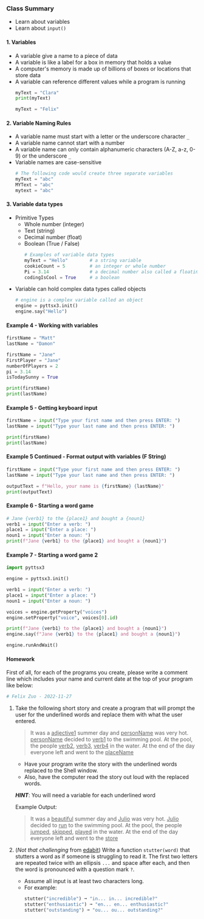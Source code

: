 ### Class Summary
  - Learn about variables
  - Learn about `input()`

#### 1. Variables
  - A variable give a name to a piece of data
  - A variable is like a label for a box in memory that holds a value
  - A computer's memory is made up of billions of boxes or locations that store data
  - A variable can reference different values while a program is running
    ``` Python
    myText = "Clara"
    print(myText)
    
    myText = "Felix"
    ```

#### 2. Variable Naming Rules
  - A variable name must start with a letter or the underscore character `_`
  - A variable name cannot start with a number
  - A variable name can only contain alphanumeric characters (A-Z, a-z, 0-9) or the underscore `_`
  - Variable names are case-sensitive
    ``` Python
    # The following code would create three separate variables
    myText = "abc"
    MYText = "abc"
    mytext = "abc" 
    ```

#### 3. Variable data types
  - Primitive Types
    - Whole number (integer)
    - Text (string)
    - Decimal number (float)
    - Boolean (True / False)
      ``` Python
      # Examples of variable data types
      myText = "Hello"        # a string variable
      cookieCount = 5         # an integer or whole number
      Pi = 3.14               # a decimal number also called a floating point number
      codingIsCool = True     # a boolean
      ```
  - Variable can hold complex data types called objects
    ``` Python
    # engine is a complex variable called an object
    engine = pyttsx3.init()
    engine.say("Hello")
    ```

#### Example 4 - Working with variables
  ``` Python
  firstName = "Matt"
  lastName = "Damon"

  firstName = "Jane"
  FirstPlayer = "Jane"
  numberOfPlayers = 2
  pi = 3.14
  isTodaySunny = True

  print(firstName)
  print(lastName)
  ```

#### Example 5 - Getting keyboard input
  ``` Python
  firstName = input("Type your first name and then press ENTER: ")
  lastName = input("Type your last name and then press ENTER: ")
  
  print(firstName)
  print(lastName)
  ```

#### Example 5 Continued - Format output with variables (F String)
  ``` Python
  firstName = input("Type your first name and then press ENTER: ")
  lastName = input("Type your last name and then press ENTER: ")
  
  outputText = f"Hello, your name is {firstName} {lastName}"
  print(outputText)
  ```

#### Example 6 - Starting a word game
  ``` Python
  # Jane {verb1} to the {place1} and bought a {noun1}
  verb1 = input("Enter a verb: ")
  place1 = input("Enter a place: ")
  noun1 = input("Enter a noun: ")
  print(f"Jane {verb1} to the {place1} and bought a {noun1}")
  ```

#### Example 7 - Starting a word game 2
  ``` Python
  import pyttsx3
  
  engine = pyttsx3.init()
  
  verb1 = input("Enter a verb: ")
  place1 = input("Enter a place: ")
  noun1 = input("Enter a noun: ")
  
  voices = engine.getProperty("voices")
  engine.setProperty("voice", voices[0].id)
  
  print(f"Jane {verb1} to the {place1} and bought a {noun1}")
  engine.say(f"Jane {verb1} to the {place1} and bought a {noun1}")
  
  engine.runAndWait()
  ```

#### Homework
  First of all, for each of the programs you create, please write a comment line which includes your name and current date at the top of your program like below:
  ``` Python
  # Felix Zuo - 2022-11-27
  ```

  1. Take the following short story and create a program that will prompt the user for the underlined words and replace them with what the user entered.
     > It was a <ins>adjective1</ins> summer day and <ins>personName</ins> was very hot. <ins>personName</ins> decided to <ins>verb1</ins> to the swimming pool. At the pool, the people <ins>verb2</ins>, <ins>verb3</ins>, <ins>verb4</ins> in the water. At the end of the day everyone left and went to the <ins>placeName</ins>

     - Have your program write the story with the underlined words replaced to the Shell window.
     - Also, have the computer read the story out loud with the replaced words.
     
     ***HINT***: You will need a variable for each underlined word
     
     Example Output:
     > It was a <ins>beautiful</ins> summer day and <ins>Julio</ins> was very hot. <ins>Julio</ins> decided to <ins>run</ins> to the swimming pool. At the pool, the people <ins>jumped</ins>, <ins>skipped</ins>, <ins>played</ins> in the water. At the end of the day everyone left and went to the <ins>store</ins>

  1. (*Not that challenging* from [edabit](https://edabit.com/challenge/)) Write a function `stutter(word)` that stutters a word as if someone is struggling to read it. The first two letters are repeated twice with an ellipsis `...` and space after each, and then the word is pronounced with a question mark `?`.
     - Assume all input is at least two characters long.
     - For example:
       ``` Python
       stutter("incredible") ➞ "in... in... incredible?"
       stutter("enthusiastic") ➞ "en... en... enthusiastic?"
       stutter("outstanding") ➞ "ou... ou... outstanding?"
       ```
  
  

